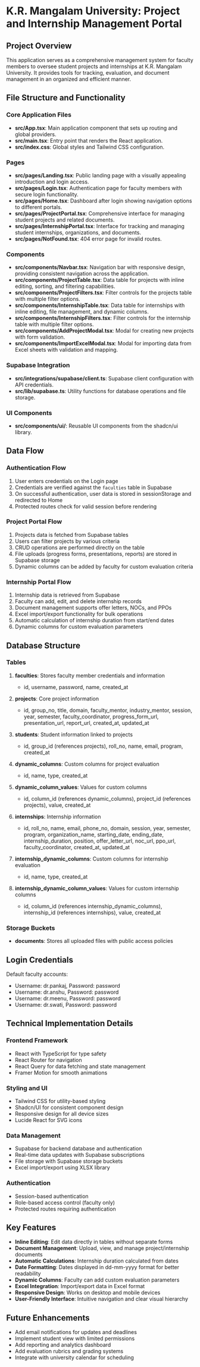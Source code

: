 
# K.R. Mangalam University: Project and Internship Management Portal

## Project Overview
This application serves as a comprehensive management system for faculty members to oversee student projects and internships at K.R. Mangalam University. It provides tools for tracking, evaluation, and document management in an organized and efficient manner.

## File Structure and Functionality

### Core Application Files

- **src/App.tsx**: Main application component that sets up routing and global providers.
- **src/main.tsx**: Entry point that renders the React application.
- **src/index.css**: Global styles and Tailwind CSS configuration.

### Pages

- **src/pages/Landing.tsx**: Public landing page with a visually appealing introduction and login access.
- **src/pages/Login.tsx**: Authentication page for faculty members with secure login functionality.
- **src/pages/Home.tsx**: Dashboard after login showing navigation options to different portals.
- **src/pages/ProjectPortal.tsx**: Comprehensive interface for managing student projects and related documents.
- **src/pages/InternshipPortal.tsx**: Interface for tracking and managing student internships, organizations, and documents.
- **src/pages/NotFound.tsx**: 404 error page for invalid routes.

### Components

- **src/components/Navbar.tsx**: Navigation bar with responsive design, providing consistent navigation across the application.
- **src/components/ProjectTable.tsx**: Data table for projects with inline editing, sorting, and filtering capabilities.
- **src/components/ProjectFilters.tsx**: Filter controls for the projects table with multiple filter options.
- **src/components/InternshipTable.tsx**: Data table for internships with inline editing, file management, and dynamic columns.
- **src/components/InternshipFilters.tsx**: Filter controls for the internship table with multiple filter options.
- **src/components/AddProjectModal.tsx**: Modal for creating new projects with form validation.
- **src/components/ImportExcelModal.tsx**: Modal for importing data from Excel sheets with validation and mapping.

### Supabase Integration

- **src/integrations/supabase/client.ts**: Supabase client configuration with API credentials.
- **src/lib/supabase.ts**: Utility functions for database operations and file storage.

### UI Components

- **src/components/ui/**: Reusable UI components from the shadcn/ui library.

## Data Flow

### Authentication Flow
1. User enters credentials on the Login page
2. Credentials are verified against the `faculties` table in Supabase
3. On successful authentication, user data is stored in sessionStorage and redirected to Home
4. Protected routes check for valid session before rendering

### Project Portal Flow
1. Projects data is fetched from Supabase tables
2. Users can filter projects by various criteria
3. CRUD operations are performed directly on the table
4. File uploads (progress forms, presentations, reports) are stored in Supabase storage
5. Dynamic columns can be added by faculty for custom evaluation criteria

### Internship Portal Flow
1. Internship data is retrieved from Supabase
2. Faculty can add, edit, and delete internship records
3. Document management supports offer letters, NOCs, and PPOs
4. Excel import/export functionality for bulk operations
5. Automatic calculation of internship duration from start/end dates
6. Dynamic columns for custom evaluation parameters

## Database Structure

### Tables

1. **faculties**: Stores faculty member credentials and information
   - id, username, password, name, created_at

2. **projects**: Core project information
   - id, group_no, title, domain, faculty_mentor, industry_mentor, session, year, semester, faculty_coordinator, progress_form_url, presentation_url, report_url, created_at, updated_at

3. **students**: Student information linked to projects
   - id, group_id (references projects), roll_no, name, email, program, created_at

4. **dynamic_columns**: Custom columns for project evaluation
   - id, name, type, created_at

5. **dynamic_column_values**: Values for custom columns
   - id, column_id (references dynamic_columns), project_id (references projects), value, created_at

6. **internships**: Internship information
   - id, roll_no, name, email, phone_no, domain, session, year, semester, program, organization_name, starting_date, ending_date, internship_duration, position, offer_letter_url, noc_url, ppo_url, faculty_coordinator, created_at, updated_at

7. **internship_dynamic_columns**: Custom columns for internship evaluation
   - id, name, type, created_at

8. **internship_dynamic_column_values**: Values for custom internship columns
   - id, column_id (references internship_dynamic_columns), internship_id (references internships), value, created_at

### Storage Buckets

- **documents**: Stores all uploaded files with public access policies

## Login Credentials

Default faculty accounts:
- Username: dr.pankaj, Password: password
- Username: dr.anshu, Password: password
- Username: dr.meenu, Password: password
- Username: dr.swati, Password: password

## Technical Implementation Details

### Frontend Framework
- React with TypeScript for type safety
- React Router for navigation
- React Query for data fetching and state management
- Framer Motion for smooth animations

### Styling and UI
- Tailwind CSS for utility-based styling
- Shadcn/UI for consistent component design
- Responsive design for all device sizes
- Lucide React for SVG icons

### Data Management
- Supabase for backend database and authentication
- Real-time data updates with Supabase subscriptions
- File storage with Supabase storage buckets
- Excel import/export using XLSX library

### Authentication
- Session-based authentication
- Role-based access control (faculty only)
- Protected routes requiring authentication

## Key Features

- **Inline Editing**: Edit data directly in tables without separate forms
- **Document Management**: Upload, view, and manage project/internship documents
- **Automatic Calculations**: Internship duration calculated from dates
- **Date Formatting**: Dates displayed in dd-mm-yyyy format for better readability
- **Dynamic Columns**: Faculty can add custom evaluation parameters
- **Excel Integration**: Import/export data in Excel format
- **Responsive Design**: Works on desktop and mobile devices
- **User-Friendly Interface**: Intuitive navigation and clear visual hierarchy

## Future Enhancements
- Add email notifications for updates and deadlines
- Implement student view with limited permissions
- Add reporting and analytics dashboard
- Add evaluation rubrics and grading systems
- Integrate with university calendar for scheduling
